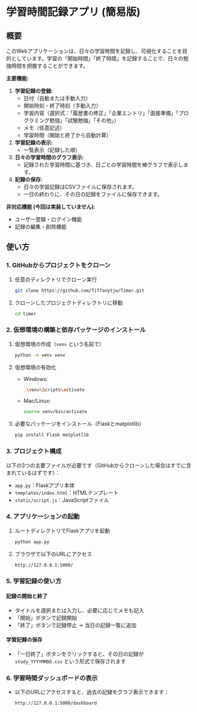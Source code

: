 # 学習時間記録アプリ (簡易版)

## 概要

このWebアプリケーションは、日々の学習時間を記録し、可視化することを目的としています。学習の「開始時間」「終了時間」を記録することで、日々の勉強時間を把握することができます。

**主要機能:**

1.  **学習記録の登録:**
    * 日付（自動または手動入力）
    * 開始時刻・終了時刻（手動入力）
    * 学習内容（選択式：「履歴書の修正」「企業エントリ」「面接準備」「プログラミング勉強」「試験勉強」「その他」）
    * メモ（任意記述）
    * 学習時間（開始と終了から自動計算）
2.  **学習記録の表示:**
    * 一覧表示（記録した順）
3.  **日々の学習時間のグラフ表示:**
    * 記録された学習時間に基づき、日ごとの学習時間を棒グラフで表示します。
4.  **記録の保存:**
    * 日々の学習記録はCSVファイルに保存されます。
    * 一日の終わりに、その日の記録をファイルに保存できます。

**非対応機能 (今回は実装していません):**

* ユーザー登録・ログイン機能
* 記録の編集・削除機能

## 使い方

### 1. GitHubからプロジェクトをクローン

1. 任意のディレクトリでクローン実行

   ```bash
   git clone https://github.com/Tiffanytjw/Timer.git
   ```

3. クローンしたプロジェクトディレクトリに移動

   ```bash
   cd timer
   ```


### 2. 仮想環境の構築と依存パッケージのインストール

1. 仮想環境の作成（`venv` という名前で）

   ```bash
   python -m venv venv
   ```

2. 仮想環境の有効化

   * Windows:

     ```bash
     .\venv\Scripts\activate
     ```
   * Mac/Linux:

     ```bash
     source venv/bin/activate
     ```

3. 必要なパッケージをインストール（Flaskとmatplotlib）

   ```bash
   pip install Flask matplotlib
   ```

### 3. プロジェクト構成

以下の3つの主要ファイルが必要です（GitHubからクローンした場合はすでに含まれているはずです）：

* `app.py`：Flaskアプリ本体
* `templates/index.html`：HTMLテンプレート
* `static/script.js`：JavaScriptファイル

### 4. アプリケーションの起動

1. ルートディレクトリでFlaskアプリを起動

   ```bash
   python app.py
   ```

2. ブラウザで以下のURLにアクセス

   ```
   http://127.0.0.1:5000/
   ```

### 5. 学習記録の使い方

#### 記録の開始と終了

* タイトルを選択または入力し、必要に応じてメモも記入
* 「開始」ボタンで記録開始
* 「終了」ボタンで記録停止 → 当日の記録一覧に追加

#### 学習記録の保存

* 「一日終了」ボタンをクリックすると、その日の記録が `study_YYYYMMDD.csv` という形式で保存されます


### 6. 学習時間ダッシュボードの表示

* 以下のURLにアクセスすると、過去の記録をグラフ表示できます：

  ```
  http://127.0.0.1:5000/dashboard
  ```
